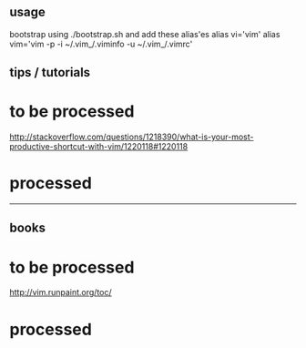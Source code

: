 ## usage

bootstrap using 
    ./bootstrap.sh <prefix>
and add these alias'es
    alias vi='vim'
    alias vim='vim -p -i ~/.vim_<prefix>/.viminfo -u ~/.vim_<prefix>/.vimrc'

## tips / tutorials


# to be processed
http://stackoverflow.com/questions/1218390/what-is-your-most-productive-shortcut-with-vim/1220118#1220118

# processed

--------------------------------------------------------------

## books

# to be processed
http://vim.runpaint.org/toc/

# processed
